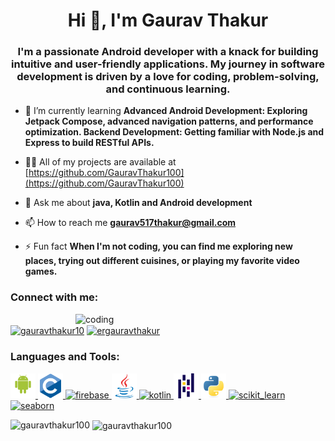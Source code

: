 <h1 align="center">Hi 👋, I'm Gaurav Thakur</h1>
<h3 align="center">I'm a passionate Android developer with a knack for building intuitive and user-friendly applications. My journey in software development is driven by a love for coding, problem-solving, and continuous learning.</h3>


- 🌱 I’m currently learning **Advanced Android Development: Exploring Jetpack Compose, advanced navigation patterns, and performance optimization. Backend Development: Getting familiar with Node.js and Express to build RESTful APIs.**


- 👨‍💻 All of my projects are available at [https://github.com/GauravThakur100](https://github.com/GauravThakur100)

- 💬 Ask me about **java, Kotlin and Android development**

- 📫 How to reach me **gaurav517thakur@gmail.com**

- ⚡ Fun fact **When I'm not coding, you can find me exploring new places, trying out different cuisines, or playing my favorite video games.**

<h3 align="left">Connect with me:</h3>
<img align="right" alt="coding" width="400" src="https://www.google.com/url?sa=i&url=https%3A%2F%2Fdribbble.com%2Fshots%2F4158705-Mobile-Development&psig=AOvVaw0js3CGp3NDccXF2yFEtuWr&ust=1720929543193000&source=images&cd=vfe&opi=89978449&ved=0CBAQjRxqFwoTCJC4u6OQo4cDFQAAAAAdAAAAABAW">

<p align="left">
<a href="https://linkedin.com/in/gauravthakur10" target="blank"><img align="center" src="https://raw.githubusercontent.com/rahuldkjain/github-profile-readme-generator/master/src/images/icons/Social/linked-in-alt.svg" alt="gauravthakur10" height="30" width="40" /></a>
<a href="https://kaggle.com/ergauravthakur" target="blank"><img align="center" src="https://raw.githubusercontent.com/rahuldkjain/github-profile-readme-generator/master/src/images/icons/Social/kaggle.svg" alt="ergauravthakur" height="30" width="40" /></a>
</p>

<h3 align="left">Languages and Tools:</h3>
<p align="left"> <a href="https://developer.android.com" target="_blank" rel="noreferrer"> <img src="https://raw.githubusercontent.com/devicons/devicon/master/icons/android/android-original-wordmark.svg" alt="android" width="40" height="40"/> </a> <a href="https://www.cprogramming.com/" target="_blank" rel="noreferrer"> <img src="https://raw.githubusercontent.com/devicons/devicon/master/icons/c/c-original.svg" alt="c" width="40" height="40"/> </a> <a href="https://firebase.google.com/" target="_blank" rel="noreferrer"> <img src="https://www.vectorlogo.zone/logos/firebase/firebase-icon.svg" alt="firebase" width="40" height="40"/> </a> <a href="https://www.java.com" target="_blank" rel="noreferrer"> <img src="https://raw.githubusercontent.com/devicons/devicon/master/icons/java/java-original.svg" alt="java" width="40" height="40"/> </a> <a href="https://kotlinlang.org" target="_blank" rel="noreferrer"> <img src="https://www.vectorlogo.zone/logos/kotlinlang/kotlinlang-icon.svg" alt="kotlin" width="40" height="40"/> </a> <a href="https://pandas.pydata.org/" target="_blank" rel="noreferrer"> <img src="https://raw.githubusercontent.com/devicons/devicon/2ae2a900d2f041da66e950e4d48052658d850630/icons/pandas/pandas-original.svg" alt="pandas" width="40" height="40"/> </a> <a href="https://www.python.org" target="_blank" rel="noreferrer"> <img src="https://raw.githubusercontent.com/devicons/devicon/master/icons/python/python-original.svg" alt="python" width="40" height="40"/> </a> <a href="https://scikit-learn.org/" target="_blank" rel="noreferrer"> <img src="https://upload.wikimedia.org/wikipedia/commons/0/05/Scikit_learn_logo_small.svg" alt="scikit_learn" width="40" height="40"/> </a> <a href="https://seaborn.pydata.org/" target="_blank" rel="noreferrer"> <img src="https://seaborn.pydata.org/_images/logo-mark-lightbg.svg" alt="seaborn" width="40" height="40"/> </a> </p>

<p><img align="left" src="https://github-readme-stats.vercel.app/api/top-langs?username=gauravthakur100&show_icons=true&locale=en&layout=compact" alt="gauravthakur100" /></p>

<p>&nbsp;<img align="center" src="https://github-readme-stats.vercel.app/api?username=gauravthakur100&show_icons=true&locale=en" alt="gauravthakur100" /></p>
